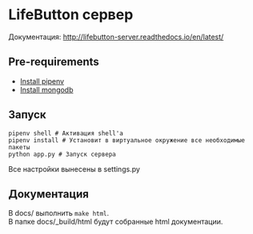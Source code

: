 # LifeButton сервер
Документация: http://lifebutton-server.readthedocs.io/en/latest/

## Pre-requirements
* [Install pipenv](https://github.com/pypa/pipenv)  
* [Install mongodb](https://docs.mongodb.com/manual/administration/install-on-linux/)

## Запуск
```
pipenv shell # Активация shell'a 
pipenv install # Установит в виртуальное окружение все необходимые пакеты
python app.py # Запуск сервера
```
Все настройки вынесены в settings.py

## Документация
В docs/ выполнить `make html`.   
В папке docs/_build/html будут собранные html документации.  
